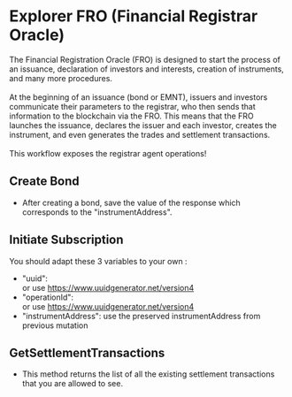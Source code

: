 # Explorer FRO (Financial Registrar Oracle)

The <span class="froColor">Financial Registration Oracle (FRO)</span> is designed to start the process of an issuance, declaration of investors and interests, creation of instruments, and many more procedures. <br>
<br>
At the beginning of an issuance (bond or EMNT), issuers and investors communicate their parameters to the registrar, who then sends that information to the blockchain via the FRO. This means that the FRO launches the issuance, declares the issuer and each investor, creates the instrument, and even generates the trades and settlement transactions.
<br>
<br>
This workflow exposes the registrar agent operations!

## Create Bond

- After creating a bond, save the value of the response which corresponds to the "instrumentAddress".

<div class="froBorder" >
    <div class="explorer" id="createBond"></div>
</div>

## Initiate Subscription

You should adapt these 3 variables to your own :

- "uuid": <span class="gen-uuid"><div class="lds-dual-ring"></div></span> or use https://www.uuidgenerator.net/version4
- "operationId": <span class="gen-uuid"><div class="lds-dual-ring"></div></span> or use https://www.uuidgenerator.net/version4
- "instrumentAddress": use the preserved instrumentAddress from previous mutation

<div class="froBorder" >
  <div class="explorer" id="initiateSubscription"></div>
</div>

## GetSettlementTransactions

- This method returns the list of all the existing settlement transactions that you are allowed to see.

<div class="froBorder" >
  <div class="explorer" id="getSettlementTransactions"></div>
</div>

<script>
  new window.EmbeddedExplorer({
    target: '#createBond',
    endpointUrl: 'http://localhost:6661/graphql',
    schema: window.getFroSchema(),
    initialState: {
      document: `mutation CreateBond($bond: CreateBondInput!) {
        createBond(bond: $bond)
      }
    }
    }`,
      variables: {
        bond: {
          "symbol": "202203031112", // anything you want
          "status": "CREATED", // should be CREATED for now
          "isinCode": "202203031112", // anything you want
          "cfiCode": "202203031112", // anything you want
          "commonCode": "202203031112", // anything you want
          "ledger": "ETHEREUM", // the ledger enumeration is currently "ETHEREUM" and "TEZOS"
          "startDate": "2022-03-03T10:11:18.729", // actual issue date (durations for financial computations(coupons, etc.) are counted from this date)
          "maturityDate": "2026-03-03T10:11:18.729",
          "denomination": 1000000, // face value of one token in the token's currency
          "nominalAmount": 1000000000, // total face value of the issuance -> number of issued tokens = nominalAmount / denomination
          "decimals": null, // number of decimals, used for rounding results of computations in the smart contract
          "currency": "EUR", // ISO code
          "couponRateInBips": 0,
          "couponFrequencyInMonths": 12,
          "firstCouponDate": "2023-04-03T09:11:18.729",
          "isCallable": false, // whether there is a call option
          "callFrequency": "DAILY", // when the call option can be exercised
          "registrarAgentAddress": "0x106f9f9a06c5bb607a8e6c6f2aec0ec4fd303f26", // has to be a valid address (the format depends on the ledger)
          "settlerAgentAddress": "0x58f3988e32cb39aac0b47b3c5384371335341195", // has to be a valid address (the format depends on the ledger)
          "issuerAddress": "0x23041c3e04a6770df70616608b6b1517735f7fc2", // has to be a valid address (the format depends on the ledger)
          "extendedMaturityDate": "2026-04-03T10:11:18.729",
          "isSoftBullet": false, // whether there is a soft bullet option
          "softBulletPeriodInMonths": 12, // the number of months by which the maturity date is postponed in case the soft bullet option is exercised by the issuer
          "spread": 0,
          "issuerId": "LEI_ISSUER_1",
          "registrarId": "LEI_REGISTRAR",
          "settlementAgentId": "LEI_SETTLEMENT_AGENT"
        }
      },
      displayOptions: {
        showHeadersAndEnvVars: true,
        docsPanelState: 'closed',
      },
    },
  });
  
  new window.EmbeddedExplorer({
    target: '#initiateSubscription',
    endpointUrl: 'http://localhost:6661/graphql',
    schema: window.getFroSchema(),
    initialState: {
      document: `
      mutation InitiateSubscription(
        $initiateSubscriptionInput: InitiateSubscriptionInput!
      ) {
        initiateSubscription(
          initiateSubscriptionInput: $initiateSubscriptionInput
        )
        }
      }`,
      variables: {
        initiateSubscriptionInput: {
          "settlementModel": "INDIRECT",
          "intermediateAccountIBAN": "FR7630003011300300000000000",
          "holdableTokenAddress": null,
          "settlementDate": "2022-04-04T08:44:32.785Z",
          "operationId": "974a2dcc-a241-447f-8ea2-82b00cf818bb",
          "instrumentAddress": "0x7811126D6F73daa25832828af88702EB529fe820",
          "instrumentLedger": "ETHEREUM",
          "additionalReaderAddresses": [],
          "tradeId": "45e18171-b487-4a0e-9487-c3a7bc082c8d",
          "tradeDate": "2022-03-04T09:44:32.785",
          "issuerAddresses": {
            "legalEntityId": "LEI_ISSUER_1",
            "paymentAccountNumber": "FR7630003011300400000000000"
          },
          "investorAddresses": {
            "deliveryAccountNumber": "0xee39c0435ab3c4a205e9e117dcea0cc7610d7dc3",
            "legalEntityId": "LEI_INVESTOR_1",
            "paymentAccountNumber": "FR7630003011300500000000000"
          },
          "deliveryQuantity": 1,
          "paymentAmount": 980000,
          "paymentCurrency": "EUR"
        }
      },
      displayOptions: {
        showHeadersAndEnvVars: true,
        docsPanelState: 'closed',
      },
    },
  });

  new window.EmbeddedExplorer({
    target: '#getSettlementTransactions',
    endpointUrl: 'http://localhost:6661/graphql',
    schema: window.getFroSchema(),
    initialState: {
      document: `
      query GetSettlementTransactions {
      getSettlementTransactions {
        deliveryQuantity
        deliveryReceiverAccountNumber
        deliverySenderAccountNumber
        hash
        id
        instrumentLedger
        instrumentPublicAddress
        paymentSenderLegalEntityId
        paymentReceiverLegalEntityId
        movements {
          id
          paymentReference
          receiverAccountNumber
          senderAccountNumber
          movementType
        }
        operationId
        paymentAmount
        paymentCurrency
        paymentReceiverAccountNumber
        paymentSenderAccountNumber
        settlementDate
        settlementStatus
        settlementType
        additionalReaderAddresses
        tradeDate
        tradeId
        settlementModel
        intermediateAccountIBAN
        holdableTokenAddress
      }
    }
      }`,
      displayOptions: {
        showHeadersAndEnvVars: true,
        docsPanelState: 'closed',
      },
    },
  });


</script>